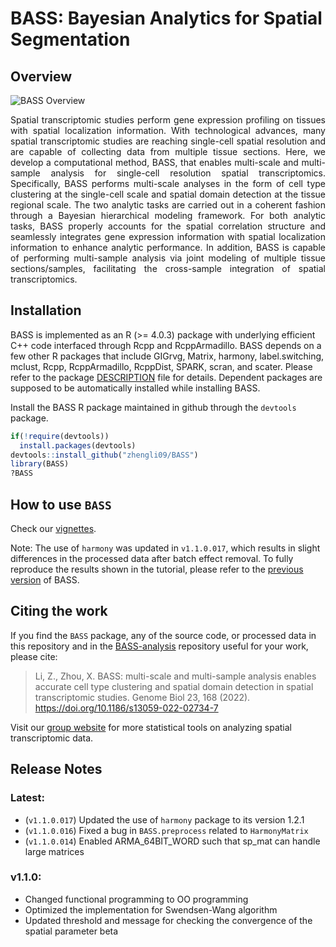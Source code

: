 # BASS: Bayesian Analytics for Spatial Segmentation
## Overview
![BASS Overview](https://github.com/zhengli09/BASS-Analysis/blob/master/docs/BASS_workflow.png)
<p align="justify"> Spatial transcriptomic studies perform gene expression 
profiling on tissues with spatial localization information. With technological 
advances, many spatial transcriptomic studies are reaching single-cell spatial 
resolution and are capable of collecting data from multiple tissue sections. 
Here, we develop a computational method, BASS, that enables multi-scale and 
multi-sample analysis for single-cell resolution spatial transcriptomics. 
Specifically, BASS performs multi-scale analyses in the form of cell type 
clustering at the single-cell scale and spatial domain detection at the tissue 
regional scale. The two analytic tasks are carried out in a coherent fashion 
through a Bayesian hierarchical modeling framework. For both analytic tasks, 
BASS properly accounts for the spatial correlation structure and seamlessly 
integrates gene expression information with spatial localization information to 
enhance analytic performance. In addition, BASS is capable of performing 
multi-sample analysis via joint modeling of multiple tissue sections/samples, 
facilitating the cross-sample integration of spatial transcriptomics. </p>

## Installation
BASS is implemented as an R (>= 4.0.3) package with underlying efficient C++ 
code interfaced through Rcpp and RcppArmadillo. BASS depends on a few other 
R packages that include GIGrvg, Matrix, harmony, label.switching, mclust, Rcpp, 
RcppArmadillo, RcppDist, SPARK, scran, and scater. Please refer to the package 
[DESCRIPTION](https://github.com/zhengli09/BASS/blob/master/DESCRIPTION) file 
for details. Dependent packages are supposed to be automatically installed while 
installing BASS.

Install the BASS R package maintained in github through the `devtools` package.
```r
if(!require(devtools))
  install.packages(devtools)
devtools::install_github("zhengli09/BASS")
library(BASS)
?BASS
```

## How to use `BASS`
Check our [vignettes](https://zhengli09.github.io/BASS-Analysis/).

Note: The use of `harmony` was updated in `v1.1.0.017`, which results in slight differences in the processed data after batch effect removal. To fully reproduce the results shown in the tutorial, please refer to the [previous version](https://github.com/zhengli09/BASS/commit/37980c94a99f4b01ad5fa63555b3c5ab8af82b7e) of BASS.

## Citing the work
If you find the `BASS` package, any of the source code, or processed data 
in this repository and in the [BASS-analysis](https://github.com/zhengli09/BASS-Analysis) 
repository useful for your work, please cite:

> Li, Z., Zhou, X. BASS: multi-scale and multi-sample analysis enables 
> accurate cell type clustering and spatial domain detection in spatial 
> transcriptomic studies. Genome Biol 23, 168 (2022). 
> https://doi.org/10.1186/s13059-022-02734-7

Visit our [group website](http://www.xzlab.org) for more statistical tools on 
analyzing spatial transcriptomic data.

## Release Notes
### Latest:
* (`v1.1.0.017`) Updated the use of `harmony` package to its version 1.2.1
* (`v1.1.0.016`) Fixed a bug in `BASS.preprocess` related to `HarmonyMatrix`
* (`v1.1.0.014`) Enabled ARMA_64BIT_WORD such that sp_mat can handle large 
matrices
### v1.1.0:
* Changed functional programming to OO programming
* Optimized the implementation for Swendsen-Wang algorithm
* Updated threshold and message for checking the convergence of the spatial 
parameter beta

